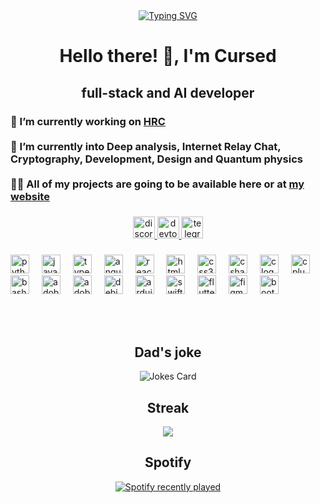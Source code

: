 <div align="center">
  <a href="https://git.io/typing-svg"><img src="https://readme-typing-svg.herokuapp.com?font=Courier+Prime&size=25&pause=1000&center=true&vCenter=true&random=true&width=435&lines=Welcome+back." alt="Typing SVG" /></a>
</div>

<h1 align="center"> Hello there! 👋, I'm Cursed</h1>

###

<h2 align="center">full-stack and AI developer</h2>

###

### 🔭 I’m currently working on [HRC](https://github.com/hecur-ru)<br><br>🌱 I’m currently into Deep analysis, Internet Relay Chat, Cryptography, Development, Design and Quantum physics<br><br>👨‍💻 All of my projects are going to be available here or at [my website](https://HecurС.github.io)

###

<div align="center">
  <a href="https://discordapp.com/users/771418928299507743" target="_blank">
    <img src="https://img.shields.io/static/v1?message=Discord&logo=discord&label=cursedo4&color=7289DA&logoColor=white&labelColor=&style=for-the-badge" height="35" alt="discord logo"  />
  </a>
  <a href="https://dev.to/unitysourceman" target="_blank">
    <img src="https://img.shields.io/static/v1?message=dev.to&logo=dev.to&label=cursed&color=0A0A0A&logoColor=white&labelColor=&style=for-the-badge" height="35" alt="devto logo"  />
  </a>
  <a href="https://t.me/cursed04" target="_blank">
    <img src="https://img.shields.io/static/v1?message=Telegram&logo=telegram&label=cursed04&color=2CA5E0&logoColor=white&labelColor=&style=for-the-badge" height="35" alt="telegram logo"  />
  </a>
</div>

###

<div align="left">
  <img src="https://cdn.jsdelivr.net/gh/devicons/devicon/icons/python/python-original.svg" height="30" alt="python logo"  />
  <img width="12" />
  <img src="https://cdn.jsdelivr.net/gh/devicons/devicon/icons/javascript/javascript-original.svg" height="30" alt="javascript logo"  />
  <img width="12" />
  <img src="https://cdn.jsdelivr.net/gh/devicons/devicon/icons/typescript/typescript-original.svg" height="30" alt="typescript logo"  />
  <img width="12" />
  <img src="https://cdn.jsdelivr.net/gh/devicons/devicon/icons/angularjs/angularjs-original.svg" height="30" alt="angularjs logo"  />
  <img width="12" />
  <img src="https://cdn.jsdelivr.net/gh/devicons/devicon/icons/react/react-original.svg" height="30" alt="react logo"  />
  <img width="12" />
  <img src="https://cdn.jsdelivr.net/gh/devicons/devicon/icons/html5/html5-original.svg" height="30" alt="html5 logo"  />
  <img width="12" />
  <img src="https://cdn.jsdelivr.net/gh/devicons/devicon/icons/css3/css3-original.svg" height="30" alt="css3 logo"  />
  <img width="12" />
  <img src="https://cdn.jsdelivr.net/gh/devicons/devicon/icons/csharp/csharp-original.svg" height="30" alt="csharp logo"  />
  <img width="12" />
  <img src="https://cdn.jsdelivr.net/gh/devicons/devicon/icons/c/c-original.svg" height="30" alt="c logo"  />
  <img width="12" />
  <img src="https://cdn.jsdelivr.net/gh/devicons/devicon/icons/cplusplus/cplusplus-original.svg" height="30" alt="cplusplus logo"  />
  <img width="12" />
  <img src="https://cdn.jsdelivr.net/gh/devicons/devicon/icons/bash/bash-original.svg" height="30" alt="bash logo"  />
  <img width="12" />
  <img src="https://cdn.simpleicons.org/adobeaftereffects/9999FF" height="30" alt="adobeaftereffects logo"  />
  <img width="12" />
  <img src="https://cdn.simpleicons.org/adobepremierepro/9999FF" height="30" alt="adobepremierepro logo"  />
  <img width="12" />
  <img src="https://cdn.simpleicons.org/debian/A81D33" height="30" alt="debian logo"  />
  <img width="12" />
  <img src="https://cdn.jsdelivr.net/gh/devicons/devicon/icons/arduino/arduino-original.svg" height="30" alt="arduino logo"  />
  <img width="12" />
  <img src="https://cdn.jsdelivr.net/gh/devicons/devicon/icons/swift/swift-original.svg" height="30" alt="swift logo"  />
  <img width="12" />
  <img src="https://cdn.jsdelivr.net/gh/devicons/devicon/icons/flutter/flutter-original.svg" height="30" alt="flutter logo"  />
  <img width="12" />
  <img src="https://cdn.jsdelivr.net/gh/devicons/devicon/icons/figma/figma-original.svg" height="30" alt="figma logo"  />
  <img width="12" />
  <img src="https://cdn.jsdelivr.net/gh/devicons/devicon/icons/bootstrap/bootstrap-original.svg" height="30" alt="bootstrap logo"  />
</div>

<br><br>

<h2 align="center">Dad's joke</h2>
<div align="center">
 <img src="https://readme-jokes.vercel.app/api" alt="Jokes Card" />
</div>

<h2 align="center">Streak</h2>
<div align="center">
  <a href="https://git.io/streak-stats">
   <img src="https://streak-stats.demolab.com/?user=HecurC&theme=dark">
  </a>
</div>


<h2 align="center">Spotify</h2>
<div align="center">
  <a href="https://open.spotify.com/user/314jyew4bzpzzgms5q3vfzouwxjm">
    <img src="https://spotify-recently-played-readme.vercel.app/api?user=314jyew4bzpzzgms5q3vfzouwxjm&count=5&unique=false" alt="Spotify recently played"  />
  </a>
</div>


